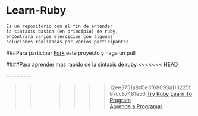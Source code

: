 # Learn-Ruby
	Es un repositorio con el fin de entender 
	la sintaxis basica (en principio) de ruby,
	encontrara varios ejercicios con algunas 
	soluciones realizadas por varios participantes.

###Para participar [Fork](https://github.com/rderoldan1/learn-ruby/fork) este proyecto y haga un pull

####Para aprender mas rapido de la sintaxis de ruby
<<<<<<< HEAD

=======
>>>>>>> 12ee3751a8d5e3f68093a113225f67cc87481e56
[Try Ruby](http://www.tryruby.org)
[Learn To Program](http://pine.fm/LearnToProgram/?Chapter=0)	
[Aprende a Programar](http://www.rubenploneda.com/aprende-a-programar-ruby-por-chris-pine/)

	
 	
